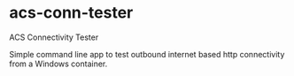 # acs-conn-tester
ACS Connectivity Tester

Simple command line app to test outbound internet based http connectivity from a Windows container.